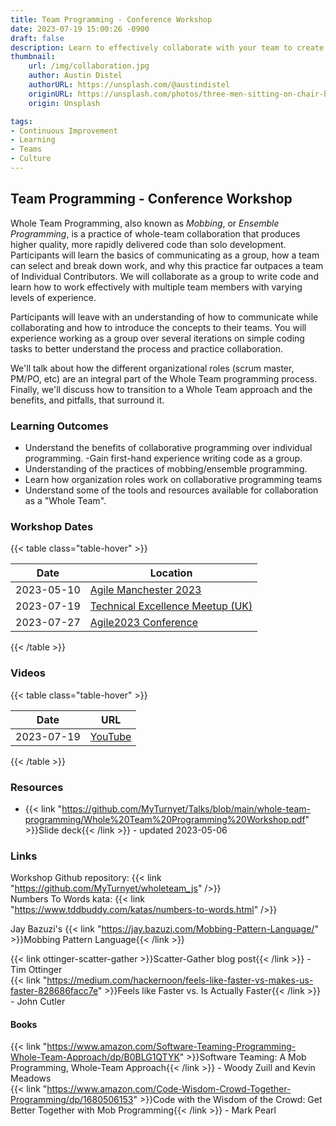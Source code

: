 ```yaml
---
title: Team Programming - Conference Workshop
date: 2023-07-19 15:00:26 -0900
draft: false
description: Learn to effectively collaborate with your team to create quality software.
thumbnail:
    url: /img/collaboration.jpg
    author: Austin Distel
    authorURL: https://unsplash.com/@austindistel
    originURL: https://unsplash.com/photos/three-men-sitting-on-chair-beside-tables-mpN7xjKQ_Ns
    origin: Unsplash

tags:
- Continuous Improvement
- Learning
- Teams
- Culture
---
```

## Team Programming - Conference Workshop

Whole Team Programming, also known as _Mobbing_, or _Ensemble Programming_, is a practice of whole-team collaboration
that
produces higher quality, more rapidly delivered code than solo development.
Participants will learn the basics of communicating as a group, how a team can select and break down work, and why this
practice far outpaces a team of Individual Contributors.
We will collaborate as a group to write code and learn how to work effectively with multiple team members with varying
levels of experience.

Participants will leave with an understanding of how to communicate while collaborating and how to introduce the
concepts to their teams.
You will experience working as a group over several iterations on simple coding tasks to better understand the process
and practice collaboration.

We'll talk about how the different organizational roles (scrum master, PM/PO, etc) are an integral part of the Whole
Team programming process.
Finally, we'll discuss how to transition to a Whole Team approach and the benefits, and pitfalls, that surround it.

### Learning Outcomes

- Understand the benefits of collaborative programming over individual programming.
  -Gain first-hand experience writing code as a group.
- Understanding of the practices of mobbing/ensemble programming.
- Learn how organization roles work on collaborative programming teams
- Understand some of the tools and resources available for collaboration as a "Whole Team".

### Workshop Dates
{{< table class="table-hover" >}}

| Date       | Location                                                                                                               |  
|------------|------------------------------------------------------------------------------------------------------------------------|  
| 2023-05-10 | [Agile Manchester 2023](https://agilemanchester.net/)                                                                  |  
| 2023-07-19 | [Technical Excellence Meetup (UK)](https://www.meetup.com/techexcellence/events/294438248/)                            |  
| 2023-07-27 | [Agile2023 Conference](https://events.agilealliance.org/Agile2023/session/1423762/whole-team-programming-paige-watson) |

{{< /table >}}

### Videos

{{< table class="table-hover" >}}

| Date       | URL                                                    |
|------------|--------------------------------------------------------|
| 2023-07-19 | [YouTube](https://www.youtube.com/watch?v=3BcegnvAaag) |

{{< /table >}}

### Resources

- {{< link "https://github.com/MyTurnyet/Talks/blob/main/whole-team-programming/Whole%20Team%20Programming%20Workshop.pdf" >}}Slide deck{{< /link >}} - updated 2023-05-06

### Links

Workshop Github repository: {{< link "https://github.com/MyTurnyet/wholeteam_js" />}}  
Numbers To Words kata: {{< link "https://www.tddbuddy.com/katas/numbers-to-words.html" />}}

Jay Bazuzi's {{< link "https://jay.bazuzi.com/Mobbing-Pattern-Language/" >}}Mobbing Pattern Language{{< /link >}}

{{< link ottinger-scatter-gather >}}Scatter-Gather blog post{{< /link >}} - Tim Ottinger  
{{< link "https://medium.com/hackernoon/feels-like-faster-vs-makes-us-faster-828686facc7e" >}}Feels like Faster vs. Is Actually Faster{{< /link >}} - John Cutler


#### Books

{{< link "https://www.amazon.com/Software-Teaming-Programming-Whole-Team-Approach/dp/B0BLG1QTYK" >}}Software Teaming: A Mob Programming, Whole-Team Approach{{< /link >}} - Woody Zuill and Kevin Meadows  
{{< link "https://www.amazon.com/Code-Wisdom-Crowd-Together-Programming/dp/1680506153" >}}Code with the Wisdom of the Crowd: Get Better Together with Mob Programming{{< /link >}} - Mark Pearl
